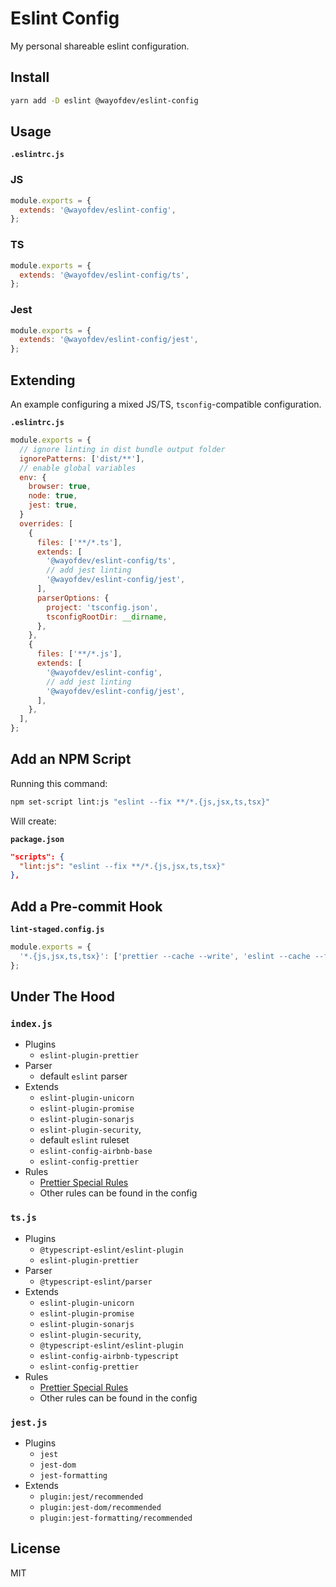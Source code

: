 # Eslint Config

My personal shareable eslint configuration.

## Install

```bash
yarn add -D eslint @wayofdev/eslint-config
```

## Usage

**`.eslintrc.js`**

### JS

```js
module.exports = {
  extends: '@wayofdev/eslint-config',
};
```

### TS

```js
module.exports = {
  extends: '@wayofdev/eslint-config/ts',
};
```

### Jest

```js
module.exports = {
  extends: '@wayofdev/eslint-config/jest',
};
```

## Extending

An example configuring a mixed JS/TS, `tsconfig`-compatible configuration.

**`.eslintrc.js`**

```js
module.exports = {
  // ignore linting in dist bundle output folder
  ignorePatterns: ['dist/**'],
  // enable global variables
  env: {
    browser: true,
    node: true,
    jest: true,
  }
  overrides: [
    {
      files: ['**/*.ts'],
      extends: [
        '@wayofdev/eslint-config/ts',
        // add jest linting
        '@wayofdev/eslint-config/jest',
      ],
      parserOptions: {
        project: 'tsconfig.json',
        tsconfigRootDir: __dirname,
      },
    },
    {
      files: ['**/*.js'],
      extends: [
        '@wayofdev/eslint-config',
        // add jest linting
        '@wayofdev/eslint-config/jest',
      ],
    },
  ],
};
```

## Add an NPM Script

Running this command:

```bash
npm set-script lint:js "eslint --fix **/*.{js,jsx,ts,tsx}"
```

Will create:

**`package.json`**

```json
"scripts": {
  "lint:js": "eslint --fix **/*.{js,jsx,ts,tsx}"
},
```

## Add a Pre-commit Hook

**`lint-staged.config.js`**

```js
module.exports = {
  '*.{js,jsx,ts,tsx}': ['prettier --cache --write', 'eslint --cache --fix'],
};
```

## Under The Hood

### `index.js`

- Plugins
  - `eslint-plugin-prettier`
- Parser
  - default `eslint` parser
- Extends
  - `eslint-plugin-unicorn`
  - `eslint-plugin-promise`
  - `eslint-plugin-sonarjs`
  - `eslint-plugin-security`,
  - default `eslint` ruleset
  - `eslint-config-airbnb-base`
  - `eslint-config-prettier`
- Rules
  - [Prettier Special Rules](https://github.com/prettier/eslint-config-prettier#special-rules)
  - Other rules can be found in the config

### `ts.js`

- Plugins
  - `@typescript-eslint/eslint-plugin`
  - `eslint-plugin-prettier`
- Parser
  - `@typescript-eslint/parser`
- Extends
  - `eslint-plugin-unicorn`
  - `eslint-plugin-promise`
  - `eslint-plugin-sonarjs`
  - `eslint-plugin-security`,
  - `@typescript-eslint/eslint-plugin`
  - `eslint-config-airbnb-typescript`
  - `eslint-config-prettier`
- Rules
  - [Prettier Special Rules](https://github.com/prettier/eslint-config-prettier#special-rules)
  - Other rules can be found in the config

### `jest.js`

- Plugins
  - `jest`
  - `jest-dom`
  - `jest-formatting`
- Extends
  - `plugin:jest/recommended`
  - `plugin:jest-dom/recommended`
  - `plugin:jest-formatting/recommended`

## License

MIT
